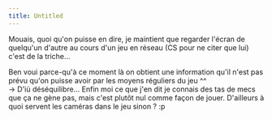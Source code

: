 ```yaml
---
title: Untitled
---
```


Mouais, quoi qu'on puisse en dire, je maintient que regarder l'écran de
quelqu'un d'autre au cours d'un jeu en réseau (CS pour ne citer que lui) c'est
de la triche...

Ben voui parce-qu'à ce moment là on obtient une information qu'il n'est pas
prévu qu'on puisse avoir par les moyens réguliers du jeu ^^  
-> D'iù déséquilibre... Enfin moi ce que j'en dit je connais des tas de mecs que ça ne gène pas, mais c'est plutôt nul comme façon de jouer. D'ailleurs à quoi servent les caméras dans le jeu sinon ? :p


